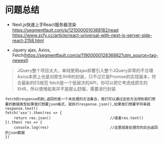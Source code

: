 # 问题总结
* Next.js快速上手React服务器渲染
https://segmentfault.com/p/1210000010368182/read
https://www.zcfy.cc/article/react-universal-with-next-js-server-side-react-2158.html

* Jquery ajax, Axios, Fetch(https://segmentfault.com/a/1190000012836882?utm_source=tag-newest)
> JQuery整个项目太大，单纯使用ajax却要引入整个JQuery非常的不合理
> Axios本质上也是对原生XHR的封装，只不过它是Promise的实现版本，符合最新的ES规范
> fetch是一个低层次的API，你可以把它考虑成原生的XHR，所以使用起来并不是那么舒服，需要进行封装
```
fetch的response机制,返回的是一个未处理的方法集合，我们可以通过这些方法得到我们想要的数据类型如果我们想要json格式，就执行response.json(),如果我们想要字符串就response.text()
fetch('xxx').then(res => {
    return res.json()                           //或者res.text()      
}).then( res => {      
    console.log(res)                            //这里就是处理完的后台返回的json数据        
})    
```